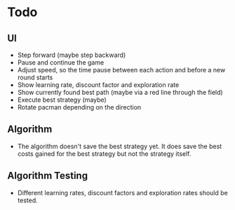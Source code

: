 # Todo

## UI
- Step forward (maybe step backward)
- Pause and continue the game
- Adjust speed, so the time pause between each action and before a new round starts
- Show learning rate, discount factor and exploration rate
- Show currently found best path (maybe via a red line through the field)
- Execute best strategy (maybe)
- Rotate pacman depending on the direction

## Algorithm
- The algorithm doesn't save the best strategy yet. It does save the best costs gained for the best strategy but not the strategy itself.

## Algorithm Testing
- Different learning rates, discount factors and exploration rates should be tested.
